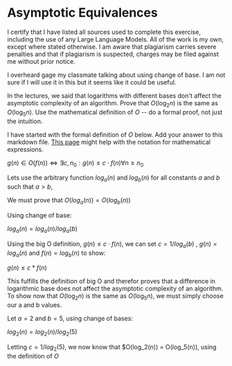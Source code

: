 # Asymptotic Equivalences
I certify that I have listed all sources used to complete this exercise, including the use of any Large Language Models. All of the work is my own, except where stated otherwise. I am aware that plagiarism carries severe penalties and that if plagiarism is suspected, charges may be filed against me without prior notice.

I overheard gage my classmate talking about using change of base. I am not sure if I will use it in this but it seems like it could be useful.

In the lectures, we said that logarithms with different bases don't affect the
asymptotic complexity of an algorithm. Prove that $O(\log_{2} n)$ is the same as
$O(\log_{5} n)$. Use the mathematical definition of $O$ -- do a formal proof,
not just the intuition.

I have started with the formal definition of $O$ below. Add your answer to this
markdown file. [This
page](https://docs.github.com/en/get-started/writing-on-github/working-with-advanced-formatting/writing-mathematical-expressions)
might help with the notation for mathematical expressions.

$g(n) \in O(f(n)) \iff \exists c, n_0: g(n) \leq c \cdot f(n) \forall n \geq n_0$

Lets use the arbitrary function $log_a(n)$  and $log_b(n)$ for all constants $a$  and $b$ such that $a > b$,

We must prove that $O(log_a(n)) = O(log_b(n))$

Using change of base:

$log_a(n) = log_a(n)/{log_a(b)}$

Using the big O definition, $g(n) \leq c \cdot f(n)$, we can set $c = 1/{log_a(b)}$  , $g(n) = log_a(n)$  and $f(n) = log_b(n)$  to show:

$g(n) \leq c * f(n)$

This fulfills the definition of big O and therefor proves that a difference in logarithmic base does not affect the asymptotic complexity of an algorithm.
To show now that $O(\log_{2} n)$ is the same as $O(\log_{5} n)$, we must simply choose our a and b values.

Let $a = 2$  and $b = 5$, using change of bases:

$log_2(n) = log_2(n)/{log_2(5)}$

Letting $c = 1/{log_2(5)}$, we now know that $O(log_2(n)) = O(log_5(n)), using the definition of $O$
